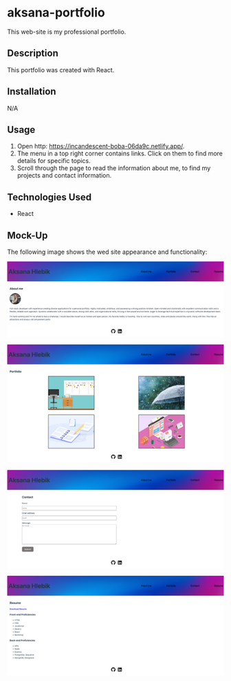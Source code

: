 # aksana-portfolio
This web-site is my professional portfolio.

## Description
This portfolio was created with React.

## Installation
N/A

## Usage
1. Open http: https://incandescent-boba-06da9c.netlify.app/.
2. The menu in a top right corner contains links. Click on them to find more details for specific topics.
3. Scroll through the page to read the information about me, to find my projects and contact information.

## Technologies Used
- React

## Mock-Up
The following image shows the wed site appearance and functionality:

![Getting Started](./aksana-portfolio/public/images/mock_up_about_me.png)

![Getting Started](./aksana-portfolio/public/images/mock_up_portfolio.png)

![Getting Started](./aksana-portfolio/public/images/mock_up_contact.png)

![Getting Started](./aksana-portfolio/public/images/mock_up_resume.png)